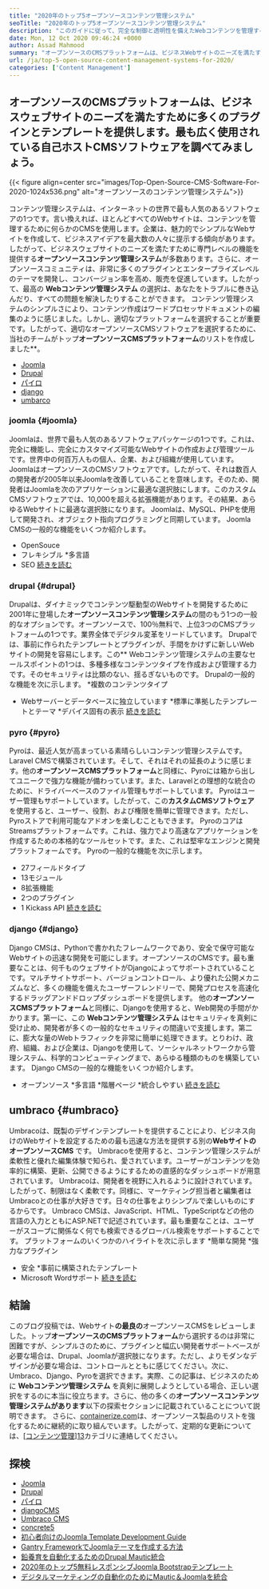 ```yaml
---
title: "2020年のトップ5オープンソースコンテンツ管理システム" 
seoTitle: "2020年のトップ5オープンソースコンテンツ管理システム" 
description: "このガイドに従って、完全な制御と透明性を備えたWebコンテンツを管理するために使用されるトップ5のオープンソースコンテンツ管理システムについて学びます。" 
date: Mon, 12 Oct 2020 09:46:24 +0000
author: Assad Mahmood
summary: "オープンソースのCMSプラットフォームは、ビジネスWebサイトのニーズを満たすために多くのプラグインとテンプレートを提供します。最も広く使用されている自己ホストCMSソフトウェアを調べてみましょう。" 
url: /ja/top-5-open-source-content-management-systems-for-2020/
categories: ['Content Management']
---
```


## オープンソースのCMSプラットフォームは、ビジネスウェブサイトのニーズを満たすために多くのプラグインとテンプレートを提供します。最も広く使用されている自己ホストCMSソフトウェアを調べてみましょう。

{{< figure align=center src="images/Top-Open-Source-CMS-Software-For-2020-1024x536.png" alt="オープンソースのコンテンツ管理システム">}}

コンテンツ管理システムは、インターネットの世界で最も人気のあるソフトウェアの1つです。言い換えれば、ほとんどすべてのWebサイトは、コンテンツを管理するために何らかのCMSを使用します。企業は、魅力的でシンプルなWebサイトを作成して、ビジネスアイデアを最大数の人々に提示する傾向があります。したがって、ビジネスウェブサイトのニーズを満たすために専門レベルの機能を提供する**オープンソースコンテンツ管理システム**が多数あります。さらに、オープンソースコミュニティは、非常に多くのプラグインとエンタープライズレベルのテーマを開発し、コンバージョン率を高め、販売を促進しています。したがって、最高の **Webコンテンツ管理システム** の選択は、あなたをトラブルに巻き込んだり、すべての問題を解決したりすることができます。
コンテンツ管理システムのシンプルさにより、コンテンツ作成はワードプロセッサドキュメントの編集のように感じました。しかし、適切なプラットフォームを選択することが重要です。したがって、適切なオープンソースCMSソフトウェアを選択するために、当社のチームがトップ**オープンソースCMSプラットフォーム**のリストを作成しました**。
  * [Joomla][1]
  * [Drupal][2]
  * [パイロ][3]
  * [django][4]
  * [umbarco][5]

### joomla   {#joomla}
Joomlaは、世界で最も人気のあるソフトウェアパッケージの1つです。これは、完全に機能し、完全にカスタマイズ可能なWebサイトの作成および管理ツールです。世界中の何百万人もの個人、企業、および組織が使用しています。
JoomlaはオープンソースのCMSソフトウェアです。したがって、それは数百人の開発者が2005年以来Joomlaを改善していることを意味します。そのため、開発者はJoomlaを次のアプリケーションに最適な選択肢にします。このカスタムCMSソフトウェアでは、10,000を超える拡張機能があります。その結果、あらゆるWebサイトに最適な選択肢になります。 Joomlaは、MySQL、PHPを使用して開発され、オブジェクト指向プログラミングと同期しています。
Joomla CMSの一般的な機能をいくつか紹介します。
  * OpenSouce
  * フレキシブル
  *多言語
  * SEO
    [続きを読む][6]

### **drupal** {#drupal}
Drupalは、ダイナミックでコンテンツ駆動型のWebサイトを開発するために2001年に登場した**オープンソースコンテンツ管理システム**の間のもう1つの一般的なオプションです。オープンソースで、100％無料で、上位3つのCMSプラットフォームの1つです。業界全体でデジタル変革をリードしています。
Drupalでは、事前に作られたテンプレートとプラグインが、手間をかけずに新しいWebサイトの開発を容易にします。この** Webコンテンツ管理システムの主要なセールスポイントの1つは、多種多様なコンテンツタイプを作成および管理する力です。そのセキュリティは比類のない、揺るぎないものです。
Drupalの一般的な機能を次に示します。
  *複数のコンテンツタイプ
  * Webサーバーとデータベースに独立しています
  *標準に準拠したテンプレートとテーマ
  *デバイス固有の表示
    [続きを読む][7]

### **pyro** {#pyro}
Pyroは、最近人気が高まっている素晴らしいコンテンツ管理システムです。 Laravel CMSで構築されています。そして、それはそれの延長のように感じます。他の**オープンソースCMSプラットフォーム**と同様に、Pyroには箱から出してユニークで強力な機能が備わっています。また、Laravelとの理想的な統合のために、ドライバーベースのファイル管理もサポートしています。
Pyroはユーザー管理もサポートしています。したがって、この**カスタムCMSソフトウェア**を使用すると、ユーザー、役割、および権限を簡単に管理できます。ただし、Pyroストアで利用可能なアドオンを楽しむこともできます。
PyroのコアはStreamsプラットフォームです。これは、強力でより高速なアプリケーションを作成するための本格的なツールセットです。また、これは堅牢なエンジンと開発プラットフォームです。
Pyroの一般的な機能を次に示します。
  * 27フィールドタイプ
  * 13モジュール
  * 8拡張機能
  * 2つのプラグイン
  * 1 Kickass API
    [続きを読む][8]

### **django** {#django}
Django CMSは、Pythonで書かれたフレームワークであり、安全で保守可能なWebサイトの迅速な開発を可能にします。オープンソースのCMSです。最も重要なことは、何千ものウェブサイトがDjangoによってサポートされていることです。マルチサイトサポート、バージョンコントロール、より優れた公開メカニズムなど、多くの機能を備えたユーザーフレンドリーで、開発プロセスを高速化するドラッグアンドドロップダッシュボードを提供します。
他の**オープンソースCMSプラットフォーム**と同様に、Djangoを使用すると、Web開発の手間がかかります。第一に、この **Webコンテンツ管理システム** はセキュリティを真剣に受け止め、開発者が多くの一般的なセキュリティの間違いで支援します。第二に、膨大な量のWebトラフィックを非常に簡単に処理できます。とりわけ、政府、組織、および企業は、Djangoを使用して、ソーシャルネットワークから管理システム、科学的コンピューティングまで、あらゆる種類のものを構築しています。
Django CMSの一般的な機能をいくつか紹介します。
  * オープンソース
  *多言語
  *階層ページ
  *統合しやすい
    [続きを読む][9]

## **umbraco** {#umbraco}
Umbracoは、既製のデザインテンプレートを提供することにより、ビジネス向けのWebサイトを設定するための最も迅速な方法を提供する別の**WebサイトのオープンソースCMS** です。 Umbracoを使用すると、コンテンツ管理システムが柔軟性と優れた編集体験で知られ、愛されています。ユーザーがコンテンツを効率的に構築、更新、公開できるようにするための直感的なダッシュボードが用意されています。
Umbracoは、開発者を視野に入れるように設計されています。したがって、制限はなく柔軟です。同様に、マーケティング担当者と編集者はUmbracoとの仕事が大好きです。日々の仕事をよりシンプルで楽しいものにするからです。
Umbraco CMSは、JavaScript、HTML、TypeScriptなどの他の言語の入力とともにASP.NETで記述されています。最も重要なことは、ユーザーがスコープに関係なく何でも検索できるグローバル検索をサポートすることです。
プラットフォームのいくつかのハイライトを次に示します
  *簡単な開発
  *強力なプラグイン
  * 安全
  *事前に構築されたテンプレート
  * Microsoft Wordサポート
    [続きを読む][10]

## 結論
このブログ投稿では、Webサイト**の最良の**オープンソースCMSをレビューしました。トップ**オープンソースのCMSプラットフォーム**から選択するのは非常に困難ですが、シンプルさのために、プラグインと幅広い開発者サポートベースが必要な場合は、Drupal、Joomlaが選択肢になります。ただし、よりモダンなデザインが必要な場合は、コントロールとともに感じてください。次に、Umbraco、Django、Pyroを選択できます。実際、この記事は、ビジネスのために **Webコンテンツ管理システム** を真剣に展開しようとしている場合、正しい選択をするのに本当に役立ちます。さらに、他の多くの**オープンソースコンテンツ管理システムがあります**以下の探索セクションに記載されていることについて説明できます。
さらに、[containerize.com][11]は、オープンソース製品のリストを強化するために継続的に取り組んでいます。したがって、定期的な更新については、[[コンテンツ管理][12]][13]カテゴリに連絡してください。

## 探検
  * [Joomla][6]
  * [Drupal][7]
  * [パイロ][8]
  * [djangoCMS][9]
  * [Umbraco CMS][10]
  * [concrete5][14]
  * [初心者向けのJoomla Template Development Guide][15]
  * [Gantry FrameworkでJoomlaテーマを作成する方法][16]
  * [鉛養育を自動化するためのDrupal Mautic統合][17]
  * [2020年のトップ5無料レスポンシブJoomla Bootstrapテンプレート][18]
  * [デジタルマーケティングの自動化のためにMautic＆Joomlaを統合][19]

  
[1]: #joomla
[2]: #drupal
[3]: #pyro
[4]: #django
[5]: #umbarco
[6]: https://products.containerize.com/content-management/joomla
[7]: https://products.containerize.com/content-management/drupal
[8]: https://products.containerize.com/content-management/pyro
[9]: https://products.containerize.com/content-management/django
[10]: https://products.containerize.com/content-management/umbraco
[11]: https://www.containerize.com/
[12]: https://products.containerize.com/content-management/
[13]: https://products.containerize.com/rad
[14]: https://products.containerize.com/content-management/concrete5
[15]: https://blog.containerize.com/content-management/responsive-joomla-templates-tutorial/
[16]: https://blog.containerize.com/content-management/how-to-create-joomla-theme-joomla-gantry-framework/
[17]: https://blog.containerize.com/content-management/drupal-tutorial-automate-lead-growth-with-drupal-mautic/
[18]: https://blog.containerize.com/content-management/top-5-best-free-responsive-joomla-templates-of-2020/
[19]: https://blog.containerize.com/content-management/integrate-mautic-with-joomla-for-marketing-automation/
